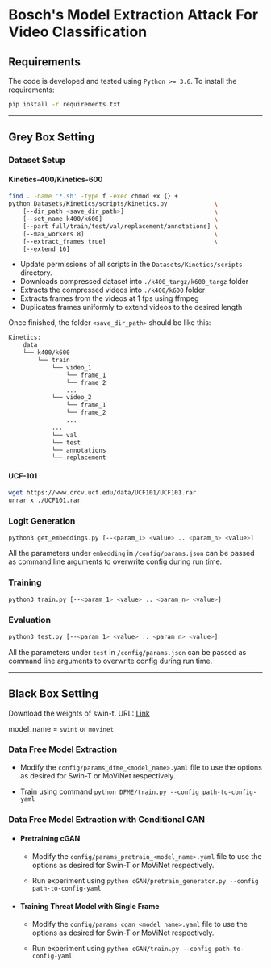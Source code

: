 # Bosch's Model Extraction Attack For Video Classification

## Requirements

The code is developed and tested using `Python >= 3.6`. To install the requirements:

```bash
pip install -r requirements.txt
```

<hr/>

## Grey Box Setting

### Dataset Setup

#### Kinetics-400/Kinetics-600



```bash
find . -name '*.sh' -type f -exec chmod +x {} + 
python Datasets/Kinetics/scripts/kinetics.py             \
    [--dir_path <save_dir_path>]                         \
    [--set_name k400/k600]                               \
    [--part full/train/test/val/replacement/annotations] \
    [--max_workers 8]                                    \
    [--extract_frames true]                              \
    [--extend 16]
```

- Update permissions of all scripts in the `Datasets/Kinetics/scripts` directory.
- Downloads compressed dataset into `./k400_targz/k600_targz` folder
- Extracts the compressed videos into `./k400/k600` folder
- Extracts frames from the videos at 1 fps using ffmpeg
- Duplicates frames uniformly to extend videos to the desired length

Once finished, the folder `<save_dir_path>` should be like this:

``` bash
Kinetics:
    data  
    └── k400/k600
        └── train
            └── video_1
                └── frame_1
                └── frame_2
                ...
            └── video_2
                └── frame_1
                └── frame_2
                ...
            ...
            └── val
            └── test
            └── annotations
            └── replacement
```

 #### UCF-101

``` bash 
wget https://www.crcv.ucf.edu/data/UCF101/UCF101.rar
unrar x ./UCF101.rar
``` 

### Logit Generation

```bash
python3 get_embeddings.py [--<param_1> <value> .. <param_n> <value>]
```
All the parameters under `embedding` in `/config/params.json` can be passed as command line arguments to overwrite config during run time.

### Training

```bash
python3 train.py [--<param_1> <value> .. <param_n> <value>]
```

### Evaluation

```bash
python3 test.py [--<param_1> <value> .. <param_n> <value>]
```

All the parameters under `test` in `/config/params.json` can be passed as command line arguments to overwrite config during run time.

<hr/>

## Black Box Setting

Download the weights of swin-t. URL: [Link](https://github.com/SwinTransformer/storage/releases/download/v1.0.4/swin_tiny_patch244_window877_kinetics400_1k.pth)

model_name = `swint` or `movinet`

### Data Free Model Extraction

* Modify the `config/params_dfme_<model_name>.yaml` file to use the options as desired for Swin-T or MoViNet respectively.

* Train using command `python DFME/train.py --config path-to-config-yaml`

### Data Free Model Extraction with Conditional GAN

* #### Pretraining cGAN

  * Modify the `config/params_pretrain_<model_name>.yaml` file to use the options as desired for Swin-T or MoViNet respectively.

  * Run experiment using `python cGAN/pretrain_generator.py --config path-to-config-yaml`  

* #### Training Threat Model with Single Frame

  * Modify the `config/params_cgan_<model_name>.yaml` file to use the options as desired for Swin-T or MoViNet respectively.

  * Run experiment using `python cGAN/train.py --config path-to-config-yaml`
